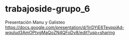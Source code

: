 # trabajoside-grupo_6
Presentación Manu y Galisteo
https://docs.google.com/presentation/d/1irDYiE6TeyppiAd-wqulud3AmOPtvgMaQoZN4QFoDv8/edit?usp=sharing
